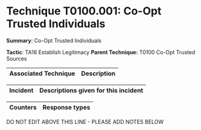 # Technique T0100.001: Co-Opt Trusted Individuals

**Summary**: Co-Opt Trusted Individuals

**Tactic**: TA16 Establish Legitimacy           **Parent Technique:** T0100 Co-Opt Trusted Sources


| Associated Technique | Description |
| --------- | ------------------------- |



| Incident | Descriptions given for this incident |
| -------- | -------------------- |



| Counters | Response types |
| -------- | -------------- |


DO NOT EDIT ABOVE THIS LINE - PLEASE ADD NOTES BELOW